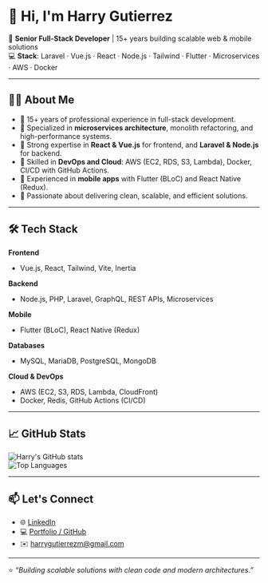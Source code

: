 # 👋 Hi, I'm Harry Gutierrez

🚀 **Senior Full-Stack Developer** | 15+ years building scalable web & mobile solutions  
💻 **Stack**: Laravel · Vue.js · React · Node.js · Tailwind · Flutter · Microservices · AWS · Docker  

---

## 🧑‍💻 About Me
- 🔹 15+ years of professional experience in full-stack development.  
- 🔹 Specialized in **microservices architecture**, monolith refactoring, and high-performance systems.  
- 🔹 Strong expertise in **React & Vue.js** for frontend, and **Laravel & Node.js** for backend.  
- 🔹 Skilled in **DevOps and Cloud**: AWS (EC2, RDS, S3, Lambda), Docker, CI/CD with GitHub Actions.  
- 🔹 Experienced in **mobile apps** with Flutter (BLoC) and React Native (Redux).  
- 🔹 Passionate about delivering clean, scalable, and efficient solutions.  

---

## 🛠️ Tech Stack

**Frontend**  
- Vue.js, React, Tailwind, Vite, Inertia  

**Backend**  
- Node.js, PHP, Laravel, GraphQL, REST APIs, Microservices  

**Mobile**  
- Flutter (BLoC), React Native (Redux)  

**Databases**  
- MySQL, MariaDB, PostgreSQL, MongoDB  

**Cloud & DevOps**  
- AWS (EC2, S3, RDS, Lambda, CloudFront)  
- Docker, Redis, GitHub Actions (CI/CD)  

---

## 📈 GitHub Stats
![Harry's GitHub stats](https://github-readme-stats.vercel.app/api?username=ostheneo&show_icons=true&theme=tokyonight)  
![Top Languages](https://github-readme-stats.vercel.app/api/top-langs/?username=ostheneo&layout=compact&theme=tokyonight)  

---

## 📫 Let's Connect
- 🌐 [LinkedIn](https://www.linkedin.com/in/harrygutierrezm)  
- 💻 [Portfolio / GitHub](https://github.com/ostheneo)  
- ✉️ harrygutierrezm@gmail.com  

---
⭐️ *“Building scalable solutions with clean code and modern architectures.”*
